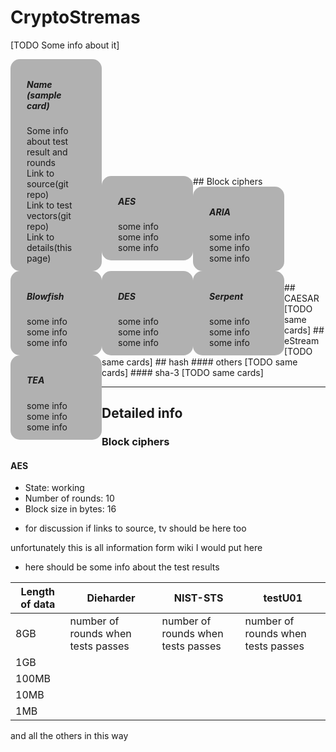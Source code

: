 # **CryptoStremas**
[TODO Some info about it]

<style>
.card {
    float: left;
    transition: 0.3s;
    border-radius: 15px;
    width: 25%;
    height: auto;
    padding: 10px;
    margin: auto;
    background-color: rgba(0, 0, 0, 0.3);
}

.card:hover {
    box-shadow: 0 8px 16px 0 rgba(0,0,0,0.2);
}
.container {
    padding: 2px 16px;
}
</style>

<div class="card">
  <div class="container">
    <h5><b>Name (sample card)</b></h5>
    Some info about test result and rounds<br/>
    Link to source(git repo)<br/>
    Link to test vectors(git repo)<br/>
    Link to details(this page)<br/>
  </div>
</div>
<br/>
<br/>
<br/>
<br/>
<br/>
<br/>
<br/>
<br/>
<br/>
<br/>
<br/>
## Block ciphers
<div class="card">
  <div class="container">
    <h5><b>AES</b></h5>
    some info<br/>
    some info<br/>
    some info<br/>
  </div>
</div>
<div class="card">
  <div class="container">
    <h5><b>ARIA</b></h5>
    some info<br/>
    some info<br/>
    some info<br/>
  </div>
</div>
<div class="card">
  <div class="container">
    <h5><b>Blowfish</b></h5>
    some info<br/>
    some info<br/>
    some info<br/>
  </div>
</div>
<div class="card">
  <div class="container">
    <h5><b>DES</b></h5>
    some info<br/>
    some info<br/>
    some info<br/>
  </div>
</div>
<div class="card">
  <div class="container">
    <h5><b>Serpent</b></h5>
    some info<br/>
    some info<br/>
    some info<br/>
  </div>
</div>
<div class="card">
  <div class="container">
    <h5><b>TEA</b></h5>
    some info<br/>
    some info<br/>
    some info<br/>
  </div>
</div>
<br/>
<br/>
<br/>
<br/>
<br/>
<br/>
<br/>
<br/>
<br/>
<br/>
## CAESAR
[TODO same cards]
## eStream
[TODO same cards]
## hash
#### others
[TODO same cards]
#### sha-3
[TODO same cards]

---
## **Detailed info**

### Block ciphers

#### AES
* State: working
* Number of rounds: 10
* Block size in bytes: 16

- for discussion if links to source, tv should be here too

unfortunately this is all information form wiki I would put here


- here should be some info about the test results

| Length of data | Dieharder | NIST-STS | testU01 |
|--------------- | --------- | -------- | ------- |
| 8GB |  number of rounds when tests passes | number of rounds when tests passes | number of rounds when tests passes
| 1GB |   |   |   |
| 100MB |   |   |   |
| 10MB |   |   |   |
| 1MB |   |   |   |   |

and all the others in this way
